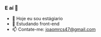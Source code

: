 ### E aí 🤘


- 🔭 Hoje eu sou estágiario
- 🌱 Estudando front-end
- 📫 Contate-me: joaomrcs47@gmail.com
